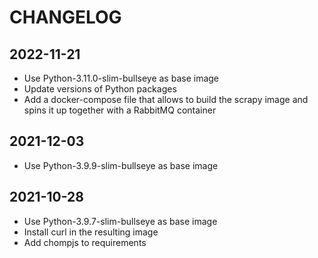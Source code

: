 # CHANGELOG

## 2022-11-21

+ Use Python-3.11.0-slim-bullseye as base image
+ Update versions of Python packages
+ Add a docker-compose file that allows to build the scrapy image
and spins it up together with a RabbitMQ container

## 2021-12-03

+ Use Python-3.9.9-slim-bullseye as base image

## 2021-10-28

+ Use Python-3.9.7-slim-bullseye as base image
+ Install curl in the resulting image
+ Add chompjs to requirements
